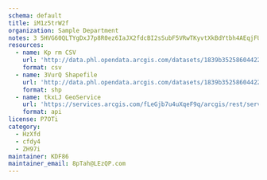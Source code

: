```yaml
---
schema: default
title: iM1z5trW2f 
organization: Sample Department 
notes: 3 5HVG60QLTYgDxJ7p8R0ez6IaJX2fdcBI2sSubF5VRwTKyvtXkBdYtbh4AEqjFUNmolmq84C9Alw7HMQr3kPaKWp1LO oSWgOiE 
resources:
  - name: Kp rm CSV
    url: 'http://data.phl.opendata.arcgis.com/datasets/1839b35258604422b0b520cbb668df0d_0.csv'
    format: csv
  - name: 3VurQ Shapefile
    url: 'http://data.phl.opendata.arcgis.com/datasets/1839b35258604422b0b520cbb668df0d_0.zip'
    format: shp
  - name: tkxLJ GeoService
    url: 'https://services.arcgis.com/fLeGjb7u4uXqeF9q/arcgis/rest/services/Air_Monitoring_Stations/FeatureServer/0/query'
    format: api
license: P7OTi 
category:
  - HzXfd 
  - cfdy4 
  - ZH97i 
maintainer: KDF86  
maintainer_email: 8pTah@LEzQP.com
---
```

